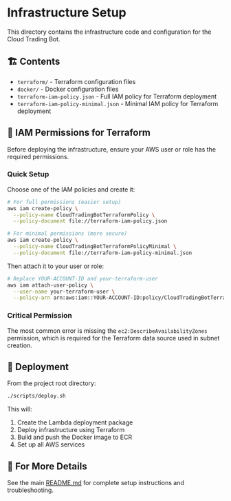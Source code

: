 # Infrastructure Setup

This directory contains the infrastructure code and configuration for the Cloud Trading Bot.

## 🏗️ Contents

- `terraform/` - Terraform configuration files
- `docker/` - Docker configuration files
- `terraform-iam-policy.json` - Full IAM policy for Terraform deployment
- `terraform-iam-policy-minimal.json` - Minimal IAM policy for Terraform deployment

## 🔐 IAM Permissions for Terraform

Before deploying the infrastructure, ensure your AWS user or role has the required permissions.

### Quick Setup

Choose one of the IAM policies and create it:

```bash
# For full permissions (easier setup)
aws iam create-policy \
  --policy-name CloudTradingBotTerraformPolicy \
  --policy-document file://terraform-iam-policy.json

# For minimal permissions (more secure)
aws iam create-policy \
  --policy-name CloudTradingBotTerraformPolicyMinimal \
  --policy-document file://terraform-iam-policy-minimal.json
```

Then attach it to your user or role:

```bash
# Replace YOUR-ACCOUNT-ID and your-terraform-user
aws iam attach-user-policy \
  --user-name your-terraform-user \
  --policy-arn arn:aws:iam::YOUR-ACCOUNT-ID:policy/CloudTradingBotTerraformPolicy
```

### Critical Permission

The most common error is missing the `ec2:DescribeAvailabilityZones` permission, which is required for the Terraform data source used in subnet creation.

## 🚀 Deployment

From the project root directory:

```bash
./scripts/deploy.sh
```

This will:
1. Create the Lambda deployment package
2. Deploy infrastructure using Terraform
3. Build and push the Docker image to ECR
4. Set up all AWS services

## 📖 For More Details

See the main [README.md](../README.md) for complete setup instructions and troubleshooting.
